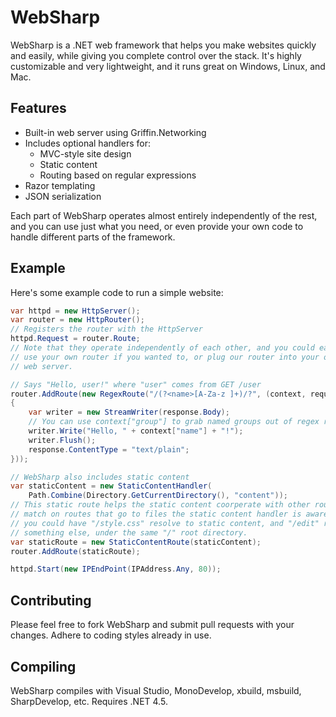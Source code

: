 # WebSharp

WebSharp is a .NET web framework that helps you make websites quickly and easily, while giving you complete
control over the stack. It's highly customizable and very lightweight, and it runs great on Windows, Linux,
and Mac.

## Features

* Built-in web server using Griffin.Networking
* Includes optional handlers for:
  * MVC-style site design
  * Static content
  * Routing based on regular expressions
* Razor templating
* JSON serialization

Each part of WebSharp operates almost entirely independently of the rest, and you can use just what you need,
or even provide your own code to handle different parts of the framework.

## Example

Here's some example code to run a simple website:

```csharp
var httpd = new HttpServer();
var router = new HttpRouter();
// Registers the router with the HttpServer
httpd.Request = router.Route; 
// Note that they operate independently of each other, and you could easily
// use your own router if you wanted to, or plug our router into your own
// web server.

// Says "Hello, user!" where "user" comes from GET /user
router.AddRoute(new RegexRoute("/(?<name>[A-Za-z ]+)/?", (context, request, response) =>
{
    var writer = new StreamWriter(response.Body);
    // You can use context["group"] to grab named groups out of regex routes
    writer.Write("Hello, " + context["name"] + "!");
    writer.Flush();
    response.ContentType = "text/plain";
}));

// WebSharp also includes static content
var staticContent = new StaticContentHandler(
    Path.Combine(Directory.GetCurrentDirectory(), "content"));
// This static route helps the static content coorperate with other routes. It'll only
// match on routes that go to files the static content handler is aware of. This way,
// you could have "/style.css" resolve to static content, and "/edit" resolve to
// something else, under the same "/" root directory.
var staticRoute = new StaticContentRoute(staticContent);
router.AddRoute(staticRoute);

httpd.Start(new IPEndPoint(IPAddress.Any, 80));
```

## Contributing

Please feel free to fork WebSharp and submit pull requests with your changes. Adhere to coding styles
already in use.

## Compiling

WebSharp compiles with Visual Studio, MonoDevelop, xbuild, msbuild, SharpDevelop, etc. Requires .NET 4.5.
